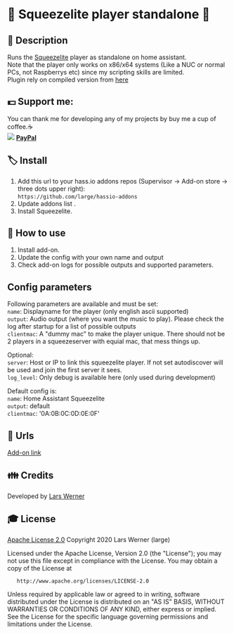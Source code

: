 # 🥧 Squeezelite player standalone 🥧

## 📄 Description
Runs the [Squeezelite](https://github.com/ralph-irving/squeezelite) player as standalone on home assistant. \
Note that the player only works on x86/x64 systems (Like a NUC or normal PCs, not Raspberrys etc) since my scripting skills are limited. \
Plugin rely on compiled version from [here](https://sourceforge.net/projects/lmsclients/files/squeezelite/linux/)

## 💵 Support me:  
  You can thank me for developing any of my projects by buy me a cup of coffee.☕ \
  ![](https://github.com/large/raw/master/assets/imgs/paypal_logo.jpg) [**PayPal**](https://paypal.me/mrlarswerner)

## 🏷 Install
1. Add this url to your hass.io addons repos (Supervisor -> Add-on store -> three dots upper right): \
`https://github.com/large/hassio-addons`
2. Update addons list .
3. Install Squeezelite.

## 🧰 How to use
1. Install add-on.
2. Update the config with your own name and output
3. Check add-on logs for possible outputs and supported parameters.

## Config parameters
Following parameters are available and must be set: \
```name```: Displayname for the player (only english ascii supported) \
```output```: Audio output (where you want the music to play). Please check the log after startup for a list of possible outputs \
```clientmac```: A "dummy mac" to make the player unique. There should not be 2 players in a squeezeserver with equial mac, that mess things up. 

Optional: \
```server```: Host or IP to link this squeezelite player. If not set autodiscover will be used and join the first server it sees. \
```log_level```: Only debug is available here (only used during development) 

Default config is: \
```name```: Home Assistant Squeezelite \
```output```: default \
```clientmac```: '0A:0B:0C:0D:0E:0F' 

## 🧷 Urls
[Add-on link](https://github.com/large/hassio-addons/tree/master/squeezelite)

## 👪 Credits
Developed by [Lars Werner](https://github.com/large)

## 🎓 License
   [Apache License 2.0](https://github.com/large/hassio-addons/blob/master/squeezelite/LICENSE.md)
   Copyright 2020 Lars Werner (large)

   Licensed under the Apache License, Version 2.0 (the "License");
   you may not use this file except in compliance with the License.
   You may obtain a copy of the License at

       http://www.apache.org/licenses/LICENSE-2.0

   Unless required by applicable law or agreed to in writing, software
   distributed under the License is distributed on an "AS IS" BASIS,
   WITHOUT WARRANTIES OR CONDITIONS OF ANY KIND, either express or implied.
   See the License for the specific language governing permissions and
   limitations under the License.
